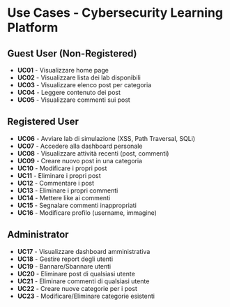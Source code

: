 # Use Cases - Cybersecurity Learning Platform

## Guest User (Non-Registered)
- **UC01** - Visualizzare home page
- **UC02** - Visualizzare lista dei lab disponibili
- **UC03** - Visualizzare elenco post per categoria
- **UC04** - Leggere contenuto dei post
- **UC05** - Visualizzare commenti sui post

## Registered User
- **UC06** - Avviare lab di simulazione (XSS, Path Traversal, SQLi)
- **UC07** - Accedere alla dashboard personale
- **UC08** - Visualizzare attività recenti (post, commenti)
- **UC09** - Creare nuovo post in una categoria
- **UC10** - Modificare i propri post
- **UC11** - Eliminare i propri post
- **UC12** - Commentare i post
- **UC13** - Eliminare i propri commenti
- **UC14** - Mettere like ai commenti
- **UC15** - Segnalare commenti inappropriati
- **UC16** - Modificare profilo (username, immagine)

## Administrator
- **UC17** - Visualizzare dashboard amministrativa
- **UC18** - Gestire report degli utenti
- **UC19** - Bannare/Sbannare utenti
- **UC20** - Eliminare post di qualsiasi utente
- **UC21** - Eliminare commenti di qualsiasi utente
- **UC22** - Creare nuove categorie per i post
- **UC23** - Modificare/Eliminare categorie esistenti
